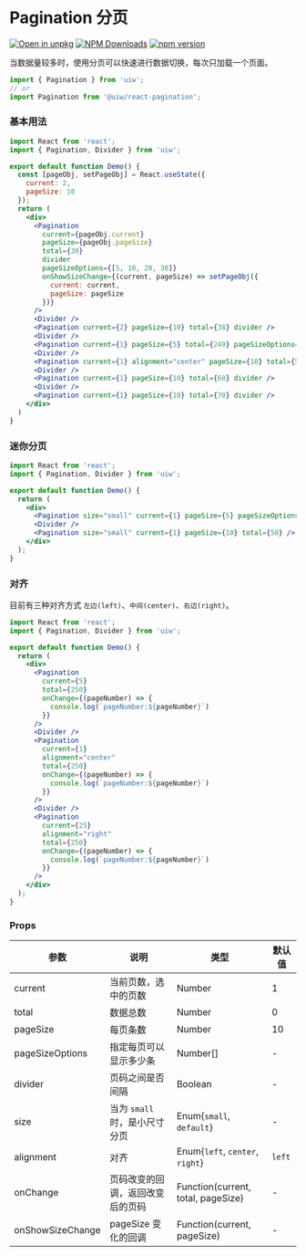 Pagination 分页
===

[![Open in unpkg](https://img.shields.io/badge/Open%20in-unpkg-blue)](https://uiwjs.github.io/npm-unpkg/#/pkg/@uiw/react-pagination/file/README.md)
[![NPM Downloads](https://img.shields.io/npm/dm/@uiw/react-pagination.svg?style=flat)](https://www.npmjs.com/package/@uiw/react-pagination)
[![npm version](https://img.shields.io/npm/v/@uiw/react-pagination.svg?label=@uiw/react-pagination)](https://npmjs.com/@uiw/react-pagination)

当数据量较多时，使用分页可以快速进行数据切换，每次只加载一个页面。

```jsx
import { Pagination } from 'uiw';
// or
import Pagination from '@uiw/react-pagination';
```

### 基本用法

```jsx mdx:preview&bg=#fff
import React from 'react';
import { Pagination, Divider } from 'uiw';

export default function Demo() {
  const [pageObj, setPageObj] = React.useState({
    current: 2,
    pageSize: 10
  });
  return (
    <div>
      <Pagination
        current={pageObj.current}
        pageSize={pageObj.pageSize}
        total={30}
        divider
        pageSizeOptions={[5, 10, 20, 30]}
        onShowSizeChange={(current, pageSize) => setPageObj({
          current: current,
          pageSize: pageSize
        })}
      />
      <Divider />
      <Pagination current={2} pageSize={10} total={38} divider />
      <Divider />
      <Pagination current={1} pageSize={5} total={249} pageSizeOptions={[5, 10, 20, 30]} />
      <Divider />
      <Pagination current={1} alignment="center" pageSize={10} total={50} />
      <Divider />
      <Pagination current={1} pageSize={10} total={60} divider />
      <Divider />
      <Pagination current={1} pageSize={10} total={70} divider />
    </div>
  )
}
```

### 迷你分页

```jsx mdx:preview&bg=#fff
import React from 'react';
import { Pagination, Divider } from 'uiw';

export default function Demo() {
  return (
    <div>
      <Pagination size="small" current={1} pageSize={5} pageSizeOptions={[5, 10, 20, 30]} total={249} />
      <Divider />
      <Pagination size="small" current={1} pageSize={10} total={50} />
    </div>
  );
}
```

### 对齐

目前有三种对齐方式 `左边(left)`、`中间(center)`、`右边(right)`。

```jsx mdx:preview&bg=#fff
import React from 'react';
import { Pagination, Divider } from 'uiw';

export default function Demo() {
  return (
    <div>
      <Pagination
        current={5}
        total={250}
        onChange={(pageNumber) => { 
          console.log(`pageNumber:${pageNumber}`)
        }}
      />
      <Divider />
      <Pagination
        current={1}
        alignment="center"
        total={250}
        onChange={(pageNumber) => { 
          console.log(`pageNumber:${pageNumber}`)
        }}
      />
      <Divider />
      <Pagination
        current={25}
        alignment="right"
        total={250}
        onChange={(pageNumber) => { 
          console.log(`pageNumber:${pageNumber}`)
        }}
      />
    </div>
  );
}
```

### Props

| 参数 | 说明 | 类型 | 默认值 |
|------ |-------- |---------- |-------- |
| current | 当前页数，选中的页数 | Number | 1 |
| total | 数据总数 | Number | 0 |
| pageSize | 每页条数 | Number | 10 |
| pageSizeOptions | 指定每页可以显示多少条 | Number[] | - |
| divider | 页码之间是否间隔 | Boolean | - |
| size | 当为 `small` 时，是小尺寸分页 | Enum{`small`, `default`} | - |
| alignment | 对齐 | Enum{`left`, `center`, `right`} | `left` |
| onChange | 页码改变的回调，返回改变后的页码 | Function(current, total, pageSize) | - |
| onShowSizeChange | pageSize 变化的回调 | Function(current, pageSize) | - |